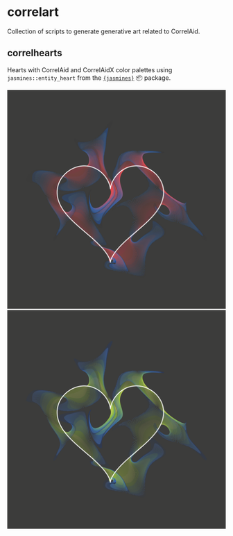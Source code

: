 # correlart

Collection of scripts to generate generative art related to CorrelAid.

## correlhearts
Hearts with CorrelAid and CorrelAidX color palettes using `jasmines::entity_heart` from the [`{jasmines}`](https://github.com/djnavarro/jasmines) :package: package. 

![](correlhearts/cax/152.png)
![](correlhearts/ca/152.png)
